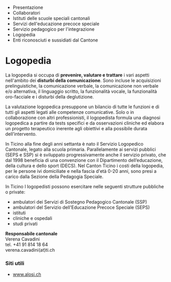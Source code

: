   * Presentazione
  * Collaboratori
  * Istituti delle scuole speciali cantonali
  * Servizi dell'educazione precoce speciale
  * Servizio pedagogico per l'integrazione
  * Logopedia
  * Enti riconosciuti e sussidiati dal Cantone

#  Logopedia

La logopedia si occupa di **prevenire, valutare e trattare** i vari aspetti
nell'ambito dei **disturbi della comunicazione**. Sono incluse le acquisizioni
prelinguistiche, la comunicazione verbale, la comunicazione non verbale e/o
alternativa, il linguaggio scritto, la funzionalità vocale, la funzionalità
oro-facciale e i disturbi della deglutizione.

La valutazione logopedica presuppone un bilancio di tutte le funzioni e di
tutti gli aspetti legati alle competenze comunicative. Solo o in
collaborazione con altri professionisti, il logopedista formula una diagnosi
logopedica a partire da tests specifici e da osservazioni cliniche ed elabora
un progetto terapeutico inerente agli obiettivi e alla possibile durata
dell’intervento.

In Ticino alla fine degli anni settanta è nato il Servizio Logopedico
Cantonale, legato alla scuola primaria. Parallelamente ai servizi pubblici
(SEPS e SSP) si è sviluppato progressivamente anche il servizio privato, che
dal 1998 beneficia di una convenzione con il Dipartimento dell’educazione,
della cultura e dello sport (DECS). Nel Canton Ticino i costi della logopedia,
per le persone ivi domiciliate e nella fascia d'età 0-20 anni, sono presi a
carico dalla Sezione della Pedagogia Speciale.

In Ticino I logopedisti possono esercitare nelle seguenti strutture pubbliche
o private:

  * ambulatori dei Servizi di Sostegno Pedagogico Cantonale (SSP)
  * ambulatori del Servizio dell'Educazione Precoce Speciale (SEPS)
  * istituti
  * cliniche e ospedali
  * studi privati

 **Responsabile cantonale**  
Verena Cavadini  
tel. +41 91 814 18 64  
verena.cavadini(at)ti.ch

###  Siti utili

  * www.alosi.ch

